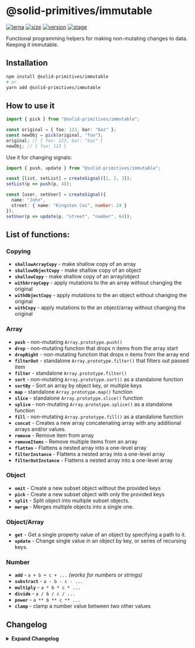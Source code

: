 # @solid-primitives/immutable

[![lerna](https://img.shields.io/badge/maintained%20with-lerna-cc00ff.svg?style=for-the-badge)](https://lerna.js.org/)
[![size](https://img.shields.io/bundlephobia/minzip/@solid-primitives/immutable?style=for-the-badge&label=size)](https://bundlephobia.com/package/@solid-primitives/immutable)
[![version](https://img.shields.io/npm/v/@solid-primitives/immutable?style=for-the-badge)](https://www.npmjs.com/package/@solid-primitives/immutable)
[![stage](https://img.shields.io/endpoint?style=for-the-badge&url=https%3A%2F%2Fraw.githubusercontent.com%2Fdavedbase%2Fsolid-primitives%2Fmain%2Fassets%2Fbadges%2Fstage-1.json)](https://github.com/davedbase/solid-primitives#contribution-process)

Functional programming helpers for making non-mutating changes to data. Keeping it immutable.

## Installation

```bash
npm install @solid-primitives/immutable
# or
yarn add @solid-primitives/immutable
```

## How to use it

```ts
import { pick } from "@solid-primitives/immutable";

const original = { foo: 123, bar: "baz" };
const newObj = pick(original, "foo");
original; // { foo: 123, bar: "baz" }
newObj; // { foo: 123 }
```

Use it for changing signals:

```ts
import { push, update } from "@solid-primitives/immutable";

const [list, setList] = createSignal([1, 2, 3]);
setList(p => push(p, 4));

const [user, setUser] = createSignal({
  name: "John",
  street: { name: "Kingston Cei", number: 24 }
});
setUser(p => update(p, "street", "number", 64));
```

## List of functions:

### Copying

- **`shallowArrayCopy`** - make shallow copy of an array
- **`shallowObjectCopy`** - make shallow copy of an object
- **`shallowCopy`** - make shallow copy of an array/object
- **`withArrayCopy`** - apply mutations to the an array without changing the original
- **`withObjectCopy`** - apply mutations to the an object without changing the original
- **`withCopy`** - apply mutations to the an object/array without changing the original

### Array

- **`push`** - non-mutating `Array.prototype.push()`
- **`drop`** - non-mutating function that drops n items from the array start
- **`dropRight`** - non-mutating function that drops n items from the array end
- **`filterOut`** - standalone `Array.prototype.filter()` that filters out passed item
- **`filter`** - standalone `Array.prototype.filter()`
- **`sort`** - non-mutating `Array.prototype.sort()` as a standalone function
- **`sortBy`** - Sort an array by object key, or multiple keys
- **`map`** - standalone `Array.prototype.map()` function
- **`slice`** - standalone `Array.prototype.slice()` function
- **`splice`** - non-mutating `Array.prototype.splice()` as a standalone function
- **`fill`** - non-mutating `Array.prototype.fill()` as a standalone function
- **`concat`** - Creates a new array concatenating array with any additional arrays and/or values.
- **`remove`** - Remove item from array
- **`removeItems`** - Remove multiple items from an array
- **`flatten`** - Flattens a nested array into a one-level array
- **`filterInstance`** - Flattens a nested array into a one-level array
- **`filterOutInstance`** - Flattens a nested array into a one-level array

### Object

- **`omit`** - Create a new subset object without the provided keys
- **`pick`** - Create a new subset object with only the provided keys
- **`split`** - Split object into multiple subset objects.
- **`merge`** - Merges multiple objects into a single one.

### Object/Array

- **`get`** - Get a single property value of an object by specifying a path to it.
- **`update`** - Change single value in an object by key, or series of recursing keys.

### Number

- **`add`** - `a + b + c + ...` _(works for numbers or strings)_
- **`substract`** - `a - b - c - ...`
- **`multiply`** - `a * b * c * ...`
- **`divide`** - `a / b / c / ...`
- **`power`** - `a ** b ** c ** ...`
- **`clamp`** - clamp a number value between two other values

## Changelog

<details>
<summary><b>Expand Changelog</b></summary>

0.0.100

Initial release as a Stage-1 primitive.

</details>
